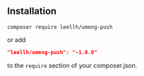 ## Installation

```
composer require leellh/umeng-push
```

or add

```json
"leellh/umeng-push": "~1.0.0"
```

to the `require` section of your composer.json.



